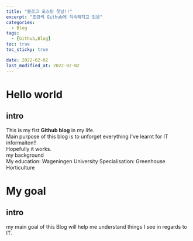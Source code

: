 ```yaml
---
title: "블로그 포스팅 첫날!!"
excerpt: "조금씩 Github에 익숙해지고 있음"
categories: 
  - Blog
tags: 
  - [Github,Blog]
toc: true
toc_sticky: true

date: 2022-02-02
last_modified_at: 2022-02-02
---
```

# Hello world  
## intro  
This is my fist __Github blog__ in my life.  
Main purpose of this blog is to unforget everything I've learnt for IT informaiton!!  
Hopefully it works.  
my background  
My education: Wageningen University
Specialisation: Greenhouse Horticulture

# My goal  
## intro  
my main goal of this Blog will help me understand things I see in regards to IT.  


